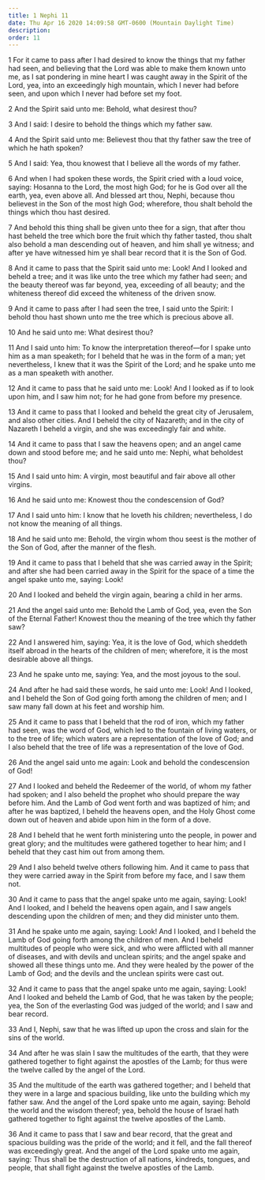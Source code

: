 ```yaml
---
title: 1 Nephi 11
date: Thu Apr 16 2020 14:09:58 GMT-0600 (Mountain Daylight Time)
description: 
order: 11
---
```


<p>
  1 For it came to pass after I had desired to know the things that my father
  had seen, and believing that the Lord was able to make them known unto me, as
  I sat pondering in mine heart I was caught away in the Spirit of the Lord,
  yea, into an exceedingly high mountain, which I never had before seen, and
  upon which I never had before set my foot.
</p>
<p>2 And the Spirit said unto me: Behold, what desirest thou?</p>
<p>3 And I said: I desire to behold the things which my father saw.</p>
<p>
  4 And the Spirit said unto me: Believest thou that thy father saw the tree of
  which he hath spoken?
</p>
<p>
  5 And I said: Yea, thou knowest that I believe all the words of my father.
</p>
<p>
  6 And when I had spoken these words, the Spirit cried with a loud voice,
  saying: Hosanna to the Lord, the most high God; for he is God over all the
  earth, yea, even above all. And blessed art thou, Nephi, because thou
  believest in the Son of the most high God; wherefore, thou shalt behold the
  things which thou hast desired.
</p>
<p>
  7 And behold this thing shall be given unto thee for a sign, that after thou
  hast beheld the tree which bore the fruit which thy father tasted, thou shalt
  also behold a man descending out of heaven, and him shall ye witness; and
  after ye have witnessed him ye shall bear record that it is the Son of God.
</p>
<p>
  8 And it came to pass that the Spirit said unto me: Look! And I looked and
  beheld a tree; and it was like unto the tree which my father had seen; and the
  beauty thereof was far beyond, yea, exceeding of all beauty; and the whiteness
  thereof did exceed the whiteness of the driven snow.
</p>
<p>
  9 And it came to pass after I had seen the tree, I said unto the Spirit: I
  behold thou hast shown unto me the tree which is precious above all.
</p>
<p>10 And he said unto me: What desirest thou?</p>
<p>
  11 And I said unto him: To know the interpretation thereof&#x2014;for I spake
  unto him as a man speaketh; for I beheld that he was in the form of a man; yet
  nevertheless, I knew that it was the Spirit of the Lord; and he spake unto me
  as a man speaketh with another.
</p>
<p>
  12 And it came to pass that he said unto me: Look! And I looked as if to look
  upon him, and I saw him not; for he had gone from before my presence.
</p>
<p>
  13 And it came to pass that I looked and beheld the great city of Jerusalem,
  and also other cities. And I beheld the city of Nazareth; and in the city of
  Nazareth I beheld a virgin, and she was exceedingly fair and white.
</p>
<p>
  14 And it came to pass that I saw the heavens open; and an angel came down and
  stood before me; and he said unto me: Nephi, what beholdest thou?
</p>
<p>
  15 And I said unto him: A virgin, most beautiful and fair above all other
  virgins.
</p>
<p>16 And he said unto me: Knowest thou the condescension of God?</p>
<p>
  17 And I said unto him: I know that he loveth his children; nevertheless, I do
  not know the meaning of all things.
</p>
<p>
  18 And he said unto me: Behold, the virgin whom thou seest is the mother of
  the Son of God, after the manner of the flesh.
</p>
<p>
  19 And it came to pass that I beheld that she was carried away in the Spirit;
  and after she had been carried away in the Spirit for the space of a time the
  angel spake unto me, saying: Look!
</p>
<p>20 And I looked and beheld the virgin again, bearing a child in her arms.</p>
<p>
  21 And the angel said unto me: Behold the Lamb of God, yea, even the Son of
  the Eternal Father! Knowest thou the meaning of the tree which thy father saw?
</p>
<p>
  22 And I answered him, saying: Yea, it is the love of God, which sheddeth
  itself abroad in the hearts of the children of men; wherefore, it is the most
  desirable above all things.
</p>
<p>23 And he spake unto me, saying: Yea, and the most joyous to the soul.</p>
<p>
  24 And after he had said these words, he said unto me: Look! And I looked, and
  I beheld the Son of God going forth among the children of men; and I saw many
  fall down at his feet and worship him.
</p>
<p>
  25 And it came to pass that I beheld that the rod of iron, which my father had
  seen, was the word of God, which led to the fountain of living waters, or to
  the tree of life; which waters are a representation of the love of God; and I
  also beheld that the tree of life was a representation of the love of God.
</p>
<p>
  26 And the angel said unto me again: Look and behold the condescension of God!
</p>
<p>
  27 And I looked and beheld the Redeemer of the world, of whom my father had
  spoken; and I also beheld the prophet who should prepare the way before him.
  And the Lamb of God went forth and was baptized of him; and after he was
  baptized, I beheld the heavens open, and the Holy Ghost come down out of
  heaven and abide upon him in the form of a dove.
</p>
<p>
  28 And I beheld that he went forth ministering unto the people, in power and
  great glory; and the multitudes were gathered together to hear him; and I
  beheld that they cast him out from among them.
</p>
<p>
  29 And I also beheld twelve others following him. And it came to pass that
  they were carried away in the Spirit from before my face, and I saw them not.
</p>
<p>
  30 And it came to pass that the angel spake unto me again, saying: Look! And I
  looked, and I beheld the heavens open again, and I saw angels descending upon
  the children of men; and they did minister unto them.
</p>
<p>
  31 And he spake unto me again, saying: Look! And I looked, and I beheld the
  Lamb of God going forth among the children of men. And I beheld multitudes of
  people who were sick, and who were afflicted with all manner of diseases, and
  with devils and unclean spirits; and the angel spake and showed all these
  things unto me. And they were healed by the power of the Lamb of God; and the
  devils and the unclean spirits were cast out.
</p>
<p>
  32 And it came to pass that the angel spake unto me again, saying: Look! And I
  looked and beheld the Lamb of God, that he was taken by the people; yea, the
  Son of the everlasting God was judged of the world; and I saw and bear record.
</p>
<p>
  33 And I, Nephi, saw that he was lifted up upon the cross and slain for the
  sins of the world.
</p>
<p>
  34 And after he was slain I saw the multitudes of the earth, that they were
  gathered together to fight against the apostles of the Lamb; for thus were the
  twelve called by the angel of the Lord.
</p>
<p>
  35 And the multitude of the earth was gathered together; and I beheld that
  they were in a large and spacious building, like unto the building which my
  father saw. And the angel of the Lord spake unto me again, saying: Behold the
  world and the wisdom thereof; yea, behold the house of Israel hath gathered
  together to fight against the twelve apostles of the Lamb.
</p>
<p>
  36 And it came to pass that I saw and bear record, that the great and spacious
  building was the pride of the world; and it fell, and the fall thereof was
  exceedingly great. And the angel of the Lord spake unto me again, saying: Thus
  shall be the destruction of all nations, kindreds, tongues, and people, that
  shall fight against the twelve apostles of the Lamb.
</p>
